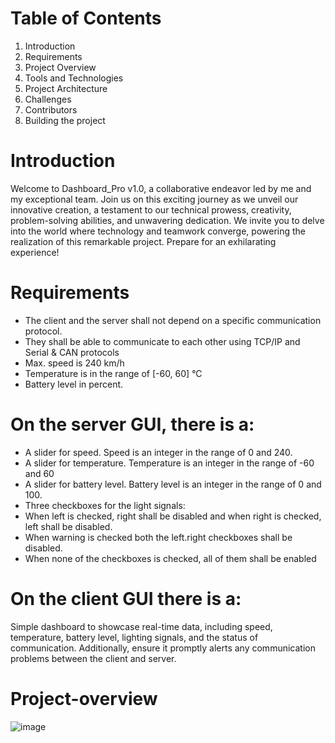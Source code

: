# Table of Contents
1. Introduction
2. Requirements
3. Project Overview
4. Tools and Technologies
5. Project Architecture
6. Challenges
7. Contributors
8. Building the project

# Introduction
Welcome to Dashboard_Pro v1.0, a collaborative endeavor led by me and my exceptional team. Join us on this exciting journey as we unveil our innovative creation, a testament to our technical prowess, creativity, problem-solving abilities, and unwavering dedication. We invite you to delve into the world where technology and teamwork converge, powering the realization of this remarkable project. Prepare for an exhilarating experience!

# Requirements
- The client and the server shall not depend on a specific communication protocol.
- They shall be able to communicate to each other using TCP/IP and Serial & CAN protocols
- Max. speed is 240 km/h
- Temperature is in the range of [-60, 60] °C
- Battery level in percent.

# On the server GUI, there is a:
- A slider for speed. Speed is an integer in the range of 0 and 240.
- A slider for temperature. Temperature is an integer in the range of -60 and 60
- A slider for battery level. Battery level is an integer in the range of 0 and 100.
- Three checkboxes for the light signals:
- When left is checked, right shall be disabled and when right is checked, left shall be disabled.
- When warning is checked both the left.right checkboxes shall be disabled.
- When none of the checkboxes is checked, all of them shall be enabled

# On the client GUI there is a:
Simple dashboard to showcase real-time data, including speed, temperature, battery level, lighting signals, and the status of communication. Additionally, ensure it promptly alerts any communication problems between the client and server.

# Project-overview
![image](https://github.com/gabelegendary/Car_Dashboard_Project/assets/109476146/728ad4d3-1e2a-4abb-9a65-3870fb0f7238)


